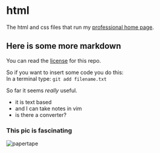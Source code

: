 # html

The html and css files that run my [professional home page](http://faculty.washington.edu/mpurcell/). 

## Here is some more markdown

You can read the [license](../master/LICENSE) for this repo.  

So if you want to insert some code you do this:  
In a terminal type: `git add filename.txt`

So far it seems *really* useful.
* it is text based 
* and I can take notes in vim
* is there a converter?  

### This pic is fascinating
![papertape](https://parasam.files.wordpress.com/2016/08/papertape21.jpg)


